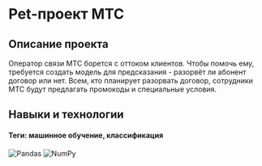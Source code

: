 # Pet-проект МТС

## Описание проекта
Оператор связи МТС борется с оттоком клиентов. Чтобы помочь ему, требуется создать модель для предсказания - разорвёт ли абонент договор или нет. Всем, кто планирует разорвать договор, сотрудники МТС будут предлагать промокоды и специальные условия.

## Навыки и технологии
#### Теги: машинное обучение, классификация
![Pandas](https://img.shields.io/badge/Pandas-black?style=flat&logo=pandas&logoColor=orange)
![NumPy](https://img.shields.io/badge/NumPy-black?style=flat&logo=numpy&logoColor=orange)
